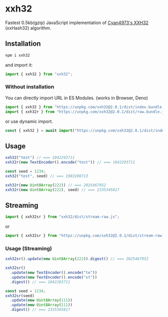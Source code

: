 # xxh32

Fastest 0.5kb(gzip) JavaScript implementation of [Cyan4973's XXH32](https://github.com/Cyan4973/xxHash) (xxHash32) algorithm.

## Installation

```sh
npm i xxh32
```

and import it:

```js
import { xxh32 } from "xxh32";
```

### Without installation

You can directly import URL in ES Modules. (works in Browser, Deno)

```js
import { xxh32 } from "https://unpkg.com/xxh32@2.0.1/dist/index.bundle.js";
import { xxh32r } from "https://unpkg.com/xxh32@2.0.1/dist/raw.bundle.js"; // for Uint8Array
```

or use dynamic import.

```js
const { xxh32 } = await import("https://unpkg.com/xxh32@2.0.1/dist/index.bundle.js");
```

## Usage

```js
xxh32("test") // === 1042293711
xxh32r(new TextEncoder().encode("test")) // === 1042293711

const seed = 1234;
xxh32("test", seed) // === 1983208713

xxh32r(new Uint8Array(222)) // === 2025467952
xxh32r(new Uint8Array(222), seed) // === 2335345817
```

## Streaming

```js
import { xxh32sr } from "xxh32/dist/stream-raw.js";
```

or

```js
import { xxh32sr } from "https://unpkg.com/xxh32@2.0.1/dist/stream-raw.bundle.js";
```

### Usage (Streaming)

```js
xxh32sr().update(new Uint8Array(222)).digest() // === 2025467952

xxh32sr()
  .update(new TextEncoder().encode("te"))
  .update(new TextEncoder().encode("st"))
  .digest() // === 1042293711

const seed = 1234;
xxh32sr(seed)
  .update(new Uint8Array(111))
  .update(new Uint8Array(111))
  .digest() // === 2335345817
```
